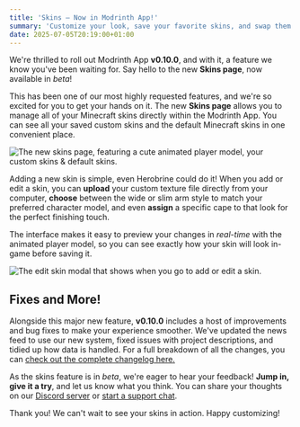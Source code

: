 ```yaml
---
title: 'Skins — Now in Modrinth App!'
summary: 'Customize your look, save your favorite skins, and swap them out in a flash, all within the Modrinth App.'
date: 2025-07-05T20:19:00+01:00
---
```


We're thrilled to roll out Modrinth App **v0.10.0**, and with it, a feature we know you've been waiting for. Say hello to the new **Skins page**, now available in _beta_!

This has been one of our most highly requested features, and we're so excited for you to get your hands on it. The new **Skins page** allows you to manage all of your Minecraft skins directly within the Modrinth App. You can see all your saved custom skins and the default Minecraft skins in one convenient place.

![The new skins page, featuring a cute animated player model, your custom skins & default skins.](./skins-page.webp)

Adding a new skin is simple, even Herobrine could do it! When you add or edit a skin, you can **upload** your custom texture file directly from your computer, **choose** between the wide or slim arm style to match your preferred character model, and even **assign** a specific cape to that look for the perfect finishing touch.

The interface makes it easy to preview your changes in _real-time_ with the animated player model, so you can see exactly how your skin will look in-game before saving it.

![The edit skin modal that shows when you go to add or edit a skin.](./edit-skin.webp)

## Fixes and More!

Alongside this major new feature, **v0.10.0** includes a host of improvements and bug fixes to make your experience smoother. We've updated the news feed to use our new system, fixed issues with project descriptions, and tidied up how data is handled. For a full breakdown of all the changes, you can [check out the complete changelog here.](https://modrinth.com/news/changelog?filter=app)

As the skins feature is in _beta_, we're eager to hear your feedback! **Jump in, give it a try**, and let us know what you think. You can share your thoughts on our [Discord server](https://discord.modrinth.com/) or [start a support chat](https://support.modrinth.com).

Thank you! We can't wait to see your skins in action. Happy customizing!
